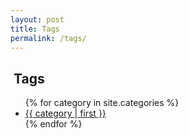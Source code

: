 ```yaml
---
layout: post
title: Tags
permalink: /tags/
---
```


<section id="archive">
<h2><i class="fa fa-file-archive-o"></i>&nbsp;Tags</h2>
  <ul>
{% for category in site.categories %}
    <!--
<li style="font-size: {{ category | last | size | times: 100 | divided_by: site.categories.size }}%">
	-->
    <li>
        <a href="/{{ category | first | slugize }}/">
            {{ category | first }}
        </a>
    </li>
{% endfor %}
  </ul>

</section>
